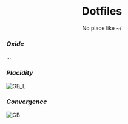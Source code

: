 <p align = "center"><h1 align="center">Dotfiles</h1></p>
<p align = "center">No place like ~/</p>

### <i>Oxide</i>
...

### <i>Placidity</i>
![GB_L](https://github.com/MujtabaAsim/dots/assets/62666332/69129426-2c09-41fe-aa28-7c81f2aeaefd)

### <i>Convergence</i>
![GB](https://github.com/MujtabaAsim/dots/assets/62666332/d0efe387-1a10-4eae-9188-b5bd81df110d)
